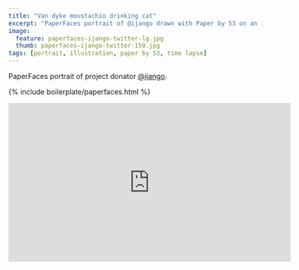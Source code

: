 ```yaml
---
title: "Van dyke moustachio drinking cat"
excerpt: "PaperFaces portrait of @ijango drawn with Paper by 53 on an iPad."
image: 
  feature: paperfaces-ijango-twitter-lg.jpg
  thumb: paperfaces-ijango-twitter-150.jpg
tags: [portrait, illustration, paper by 53, time lapse]
---
```


PaperFaces portrait of project donator [@ijango](http://twitter.com/ijango).

{% include boilerplate/paperfaces.html %}

<iframe width="560" height="315" src="http://www.youtube.com/embed/9XA2_0nysm8" frameborder="0"> </iframe>

